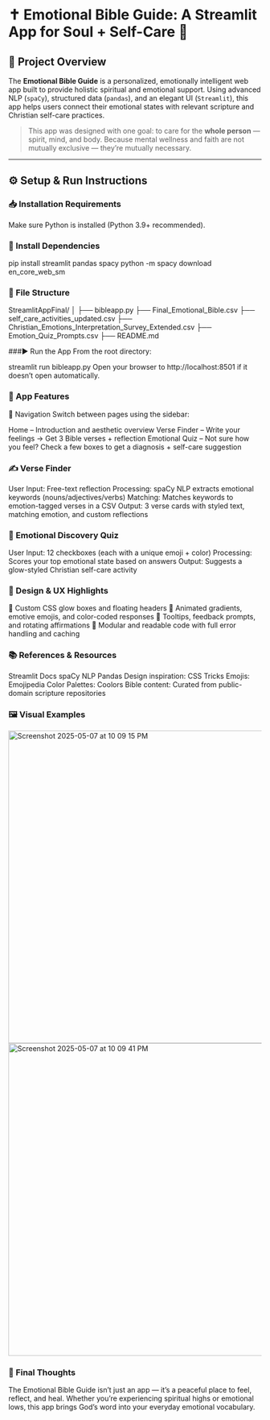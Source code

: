 # ✝️ Emotional Bible Guide: A Streamlit App for Soul + Self-Care 🌈

## 🧠 Project Overview

The **Emotional Bible Guide** is a personalized, emotionally intelligent web app built to provide holistic spiritual and emotional support. Using advanced NLP (`spaCy`), structured data (`pandas`), and an elegant UI (`Streamlit`), this app helps users connect their emotional states with relevant scripture and Christian self-care practices.

> This app was designed with one goal: to care for the **whole person** — spirit, mind, and body. Because mental wellness and faith are not mutually exclusive — they’re mutually necessary.

---

## ⚙️ Setup & Run Instructions

### 📥 Installation Requirements

Make sure Python is installed (Python 3.9+ recommended).

### 🔧 Install Dependencies
pip install streamlit pandas spacy
python -m spacy download en_core_web_sm

### 📁 File Structure
StreamlitAppFinal/
│
├── bibleapp.py
├── Final_Emotional_Bible.csv
├── self_care_activities_updated.csv
├── Christian_Emotions_Interpretation_Survey_Extended.csv
├── Emotion_Quiz_Prompts.csv
├── README.md


###▶️ Run the App
From the root directory:

streamlit run bibleapp.py
Open your browser to http://localhost:8501 if it doesn’t open automatically.

### 🌟 App Features
🧭 Navigation
Switch between pages using the sidebar:

Home – Introduction and aesthetic overview
Verse Finder – Write your feelings → Get 3 Bible verses + reflection
Emotional Quiz – Not sure how you feel? Check a few boxes to get a diagnosis + self-care suggestion

### ✍️ Verse Finder
User Input: Free-text reflection
Processing: spaCy NLP extracts emotional keywords (nouns/adjectives/verbs)
Matching: Matches keywords to emotion-tagged verses in a CSV
Output: 3 verse cards with styled text, matching emotion, and custom reflections

### 🌈 Emotional Discovery Quiz
User Input: 12 checkboxes (each with a unique emoji + color)
Processing: Scores your top emotional state based on answers
Output: Suggests a glow-styled Christian self-care activity

### 🎨 Design & UX Highlights
🌸 Custom CSS glow boxes and floating headers
🌈 Animated gradients, emotive emojis, and color-coded responses
💬 Tooltips, feedback prompts, and rotating affirmations
🧩 Modular and readable code with full error handling and caching

### 📚 References & Resources
Streamlit Docs
spaCy NLP
Pandas
Design inspiration: CSS Tricks
Emojis: Emojipedia
Color Palettes: Coolors
Bible content: Curated from public-domain scripture repositories

### 🖼️ Visual Examples
<img width="621" alt="Screenshot 2025-05-07 at 10 09 15 PM" src="https://github.com/user-attachments/assets/73eedad7-3b96-4e78-ba13-e70b351b6860" />

<img width="621" alt="Screenshot 2025-05-07 at 10 09 41 PM" src="https://github.com/user-attachments/assets/3b182f32-610c-49e1-a33d-a5c2c5201678" />

### 🙌 Final Thoughts
The Emotional Bible Guide isn’t just an app — it’s a peaceful place to feel, reflect, and heal. Whether you’re experiencing spiritual highs or emotional lows, this app brings God’s word into your everyday emotional vocabulary.


